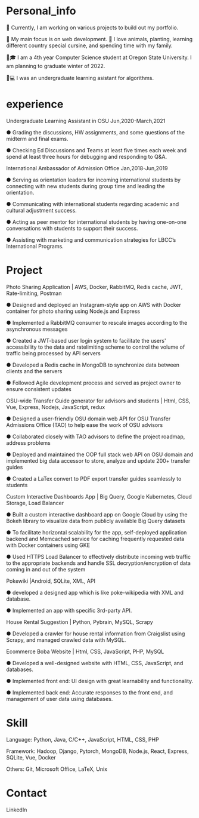 # Personal_info


🔨 Currently, I am working on various projects to build out my portfolio.

📝 My main focus is on web development.
🐶 I love animals, planting, learning different country special cursine, and spending time with my family.

:woman:🎓 I am a 4th year Computer Science student at Oregon State University. I am planning to graduate winter of 2022.

:woman:💻 I was an undergraduate learning asistant for algorithms.



# experience
Undergraduate Learning Assistant in OSU                                    Jun,2020-March,2021

 ● Grading the discussions, HW assignments, and some questions of the midterm and final exams. 
 
 ● Checking Ed Discussions and Teams at least five times each week and spend at least three hours for debugging and responding to Q&A.

International Ambassador of Admission Office                                Jan,2018-Jun,2019

 ● Serving as orientation leaders for incoming international students by connecting with new students during group time and leading the orientation.
 
 ● Communicating with international students regarding academic and cultural adjustment success.
 
 ● Acting as peer mentor for international students by having one-on-one conversations with students to support their success.
 
 ● Assisting with marketing and communication strategies for LBCC’s International Programs.
 
 

# Project
Photo Sharing Application | AWS, Docker, RabbitMQ, Redis cache, JWT, Rate-limiting, Postman

● Designed and deployed an Instagram-style app on AWS with Docker container for photo sharing using Node.js and Express

● Implemented a RabbitMQ consumer to rescale images according to the asynchronous messages

● Created a JWT-based user login system to facilitate the users' accessibility to the data and ratelimiting scheme to control the volume of traffic being processed by API servers

● Developed a Redis cache in MongoDB to synchronize data between clients and the servers

● Followed Agile development process and served as project owner to ensure consistent updates


OSU-wide Transfer Guide generator for advisors and students | Html, CSS, Vue, Express, Nodejs, JavaScript, redux

● Designed a user-friendly OSU domain web API for OSU Transfer Admissions Office (TAO) to help ease the work of OSU advisors

● Collaborated closely with TAO advisors to define the project roadmap, address problems

● Deployed and maintained the OOP full stack web API on OSU domain and implemented big data accessor to store, analyze and update 200+ transfer guides

● Created a LaTex convert to PDF export transfer guides seamlessly to students

Custom Interactive Dashboards App | Big Query, Google Kubernetes, Cloud Storage, Load Balancer   

● Built a custom interactive dashboard app on Google Cloud by using the Bokeh library to visualize data from publicly available Big Query datasets

● To facilitate horizontal scalability for the app, self-deployed application backend and Memcached service for caching frequently requested data with Docker containers using GKE

● Used HTTPS Load Balancer to effectively distribute incoming web traffic to the appropriate backends and handle SSL decryption/encryption of data coming in and out of the system


Pokewiki |Android, SQLite, XML, API

● developed a designed app which is like poke-wikipedia with XML and database.

● Implemented an app with specific 3rd-party API.

 


House Rental Suggestion | Python, Pybrain, MySQL, Scrapy

● Developed a crawler for house rental information from Craigslist using Scrapy, and managed crawled data with MySQL.



Ecommerce Boba Website | Html, CSS, JavaScript, PHP, MySQL

● Developed a well-designed website with HTML, CSS, JavaScript, and databases.

● Implemented front end: UI design with great learnability and functionality.

● Implemented back end: Accurate responses to the front end, and management of user data using databases.




# Skill
Language: Python, Java, C/C++, JavaScript, HTML, CSS, PHP 

Framework: Hadoop, Django, Pytorch, MongoDB, Node.js, React, Express, SQLite, Vue, Docker 

Others: Git, Microsoft Office, LaTeX, Unix


# Contact
LinkedIn
